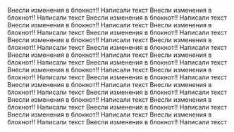 Внесли изменения в блокнот!! Написали текст
Внесли изменения в блокнот!! Написали текст
Внесли изменения в блокнот!! Написали текст
Внесли изменения в блокнот!! Написали текст
Внесли изменения в блокнот!! Написали текст
Внесли изменения в блокнот!! Написали текст
Внесли изменения в блокнот!! Написали текст
Внесли изменения в блокнот!! Написали текст
Внесли изменения в блокнот!! Написали текст
Внесли изменения в блокнот!! Написали текст
Внесли изменения в блокнот!! Написали текст
Внесли изменения в блокнот!! Написали текст
Внесли изменения в блокнот!! Написали текст
Внесли изменения в блокнот!! Написали текст
Внесли изменения в блокнот!! Написали текст
Внесли изменения в блокнот!! Написали текст
Внесли изменения в блокнот!! Написали текст
Внесли изменения в блокнот!! Написали текст
Внесли изменения в блокнот!! Написали текст
Внесли изменения в блокнот!! Написали текст
Внесли изменения в блокнот!! Написали текст
Внесли изменения в блокнот!! Написали текст
Внесли изменения в блокнот!! Написали текст
Внесли изменения в блокнот!! Написали текст